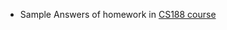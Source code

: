 - Sample Answers of homework in [CS188 course](https://inst.eecs.berkeley.edu/~cs188/sp19/projects.html)
